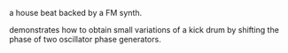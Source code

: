 a house beat backed by a FM synth.

demonstrates how to obtain small variations of a kick drum by shifting the phase of two oscillator phase generators.
